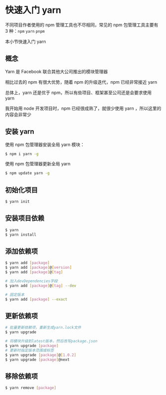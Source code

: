# 快速入门 yarn

不同项目作者使用的 npm 管理工具也不尽相同，常见的 npm 包管理工具主要有 3 种：`npm` `yarn` `pnpm`

本小节快速入门 yarn

## 概念

Yarn 是 Facebook 联合其他大公司推出的模块管理器

相比过去的 npm 有很大优势，随着 npm 的升级迭代，npm 已经非常接近 yarn

总体上，yarn 还是优于 npm，所以有些项目、框架甚至公司还是会要求使用 yarn

我开始用 node 开发项目时，npm 已经很成熟了，就很少使用 yarn ，所以这里的内容会非常少

## 安装 yarn

使用 npm 包管理器安装全局 yarn 模块：

```bash
$ npm i yarn -g
```

使用 npm 包管理器更新全局 yarn

```bash
$ npm update yarn -g
```

## 初始化项目

```bash
$ yarn init
```

## 安装项目依赖

```bash
$ yarn
$ yarn install
```

## 添加依赖项

```bash
$ yarn add [package]
$ yarn add [package]@[version]
$ yarn add [package]@[tag]

# 加入devDependencies字段
$ yarn add [package]@[tag] --dev

# 固定版本
$ yarn add [package] --exact
```

## 更新依赖项

```bash
# 批量更新依赖项，重新生成yarn.lock文件
$ yarn upgrade

# 将模块升级到latest版本，然后改写package.json
$ yarn upgrade [package]
# 更新时指定版本范围或标签
$ yarn upgrade [package]@[1.0.2]
$ yarn upgrade [package]@next
```

## 移除依赖项

```bash
$ yarn remove [package]
```
